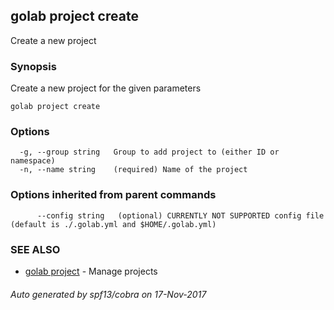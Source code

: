 ## golab project create

Create a new project

### Synopsis


Create a new project for the given parameters

```
golab project create
```

### Options

```
  -g, --group string   Group to add project to (either ID or namespace)
  -n, --name string    (required) Name of the project
```

### Options inherited from parent commands

```
      --config string   (optional) CURRENTLY NOT SUPPORTED config file (default is ./.golab.yml and $HOME/.golab.yml)
```

### SEE ALSO
* [golab project](golab_project.md)	 - Manage projects

###### Auto generated by spf13/cobra on 17-Nov-2017
